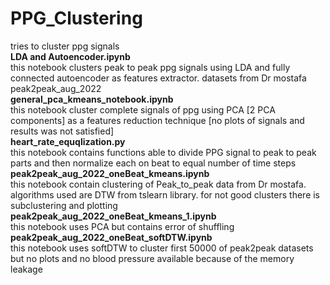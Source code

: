 # PPG_Clustering
tries to cluster ppg signals<br> 
**LDA and Autoencoder.ipynb** <br>	this notebook clusters peak to peak ppg signals using LDA and fully connected autoencoder as features extractor. datasets from Dr mostafa peak2peak_aug_2022<br>
**general_pca_kmeans_notebook.ipynb** <br> this notebook cluster complete signals of ppg using PCA [2 PCA components] as a features reduction technique [no plots of signals and results was not satisfied]<br>
**heart_rate_equqlization.py**<br> this notebook contains functions able to divide PPG signal to peak to peak parts and then normalize each on beat to equal number of time steps<br>
**peak2peak_aug_2022_oneBeat_kmeans.ipynb**<br> this notebook contain clustering of Peak_to_peak data from Dr mostafa. algorithms used are DTW from tslearn library. for not good clusters there is subclustering and plotting<br>
**peak2peak_aug_2022_oneBeat_kmeans_1.ipynb**<br> this notebook uses PCA but contains error of shuffling<br>
**peak2peak_aug_2022_oneBeat_softDTW.ipynb**<br> this notebook uses softDTW to cluster first 50000 of peak2peak datasets but no plots and no blood pressure available because of the memory leakage<br>

